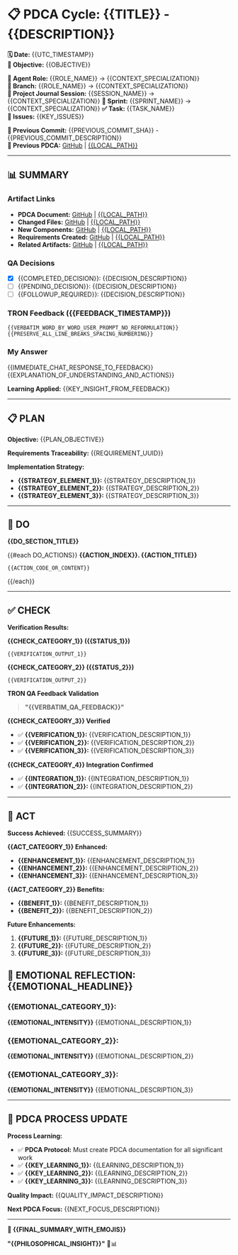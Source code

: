 # 📋 **PDCA Cycle: {{TITLE}} - {{DESCRIPTION}}**

**🗓️ Date:** {{UTC_TIMESTAMP}}  
**🎯 Objective:** {{OBJECTIVE}}  

**👤 Agent Role:** {{ROLE_NAME}} → {{CONTEXT_SPECIALIZATION}}  
**👤 Branch:** {{ROLE_NAME}} → {{CONTEXT_SPECIALIZATION}}  
**🎯 Project Journal Session:** {{SESSION_NAME}} → {{CONTEXT_SPECIALIZATION}}
**🎯 Sprint:** {{SPRINT_NAME}} → {{CONTEXT_SPECIALIZATION}}
**✅ Task:** {{TASK_NAME}}  
**🚨 Issues:** {{KEY_ISSUES}}  

**📎 Previous Commit:** {{PREVIOUS_COMMIT_SHA}} - {{PREVIOUS_COMMIT_DESCRIPTION}}  
**🔗 Previous PDCA:** [GitHub]({{GITHUB_URL}}) | [{{LOCAL_PATH}}]({{LOCAL_PATH}})

---

## **📊 SUMMARY**

### **Artifact Links**
- **PDCA Document:** [GitHub]({{GITHUB_URL}}) | [{{LOCAL_PATH}}]({{LOCAL_PATH}})
- **Changed Files:** [GitHub]({{GITHUB_URL}}) | [{{LOCAL_PATH}}]({{LOCAL_PATH}})
- **New Components:** [GitHub]({{GITHUB_URL}}) | [{{LOCAL_PATH}}]({{LOCAL_PATH}})
- **Requirements Created:** [GitHub]({{GITHUB_URL}}) | [{{LOCAL_PATH}}]({{LOCAL_PATH}})
- **Related Artifacts:** [GitHub]({{GITHUB_URL}}) | [{{LOCAL_PATH}}]({{LOCAL_PATH}})

### **QA Decisions**
- [x] {{COMPLETED_DECISION}}: {{DECISION_DESCRIPTION}}
- [ ] {{PENDING_DECISION}}: {{DECISION_DESCRIPTION}}
- [ ] {{FOLLOWUP_REQUIRED}}: {{DECISION_DESCRIPTION}}

### **TRON Feedback ({{FEEDBACK_TIMESTAMP}})**
```quote
{{VERBATIM_WORD_BY_WORD_USER_PROMPT_NO_REFORMULATION}}
{{PRESERVE_ALL_LINE_BREAKS_SPACING_NUMBERING}}
```

### **My Answer**
{{IMMEDIATE_CHAT_RESPONSE_TO_FEEDBACK}}
{{EXPLANATION_OF_UNDERSTANDING_AND_ACTIONS}}

**Learning Applied:** {{KEY_INSIGHT_FROM_FEEDBACK}}

---

## **📋 PLAN**

**Objective:** {{PLAN_OBJECTIVE}}

**Requirements Traceability:** {{REQUIREMENT_UUID}}

**Implementation Strategy:**
- **{{STRATEGY_ELEMENT_1}}:** {{STRATEGY_DESCRIPTION_1}}
- **{{STRATEGY_ELEMENT_2}}:** {{STRATEGY_DESCRIPTION_2}}
- **{{STRATEGY_ELEMENT_3}}:** {{STRATEGY_DESCRIPTION_3}}

---

## **🔧 DO**

**{{DO_SECTION_TITLE}}**

{{#each DO_ACTIONS}}
**{{ACTION_INDEX}}. {{ACTION_TITLE}}**
```{{ACTION_LANGUAGE}}
{{ACTION_CODE_OR_CONTENT}}
```

{{/each}}

---

## **✅ CHECK**

**Verification Results:**

**{{CHECK_CATEGORY_1}} ({{STATUS_1}})**
```
{{VERIFICATION_OUTPUT_1}}
```

**{{CHECK_CATEGORY_2}} ({{STATUS_2}})** 
```
{{VERIFICATION_OUTPUT_2}}
```

**TRON QA Feedback Validation**
> **"{{VERBATIM_QA_FEEDBACK}}"**

**{{CHECK_CATEGORY_3}} Verified**
- ✅ **{{VERIFICATION_1}}:** {{VERIFICATION_DESCRIPTION_1}}
- ✅ **{{VERIFICATION_2}}:** {{VERIFICATION_DESCRIPTION_2}}  
- ✅ **{{VERIFICATION_3}}:** {{VERIFICATION_DESCRIPTION_3}}

**{{CHECK_CATEGORY_4}} Integration Confirmed**
- ✅ **{{INTEGRATION_1}}:** {{INTEGRATION_DESCRIPTION_1}}
- ✅ **{{INTEGRATION_2}}:** {{INTEGRATION_DESCRIPTION_2}}

---

## **🎯 ACT**

**Success Achieved:** {{SUCCESS_SUMMARY}}

**{{ACT_CATEGORY_1}} Enhanced:**
- **{{ENHANCEMENT_1}}:** {{ENHANCEMENT_DESCRIPTION_1}}
- **{{ENHANCEMENT_2}}:** {{ENHANCEMENT_DESCRIPTION_2}}
- **{{ENHANCEMENT_3}}:** {{ENHANCEMENT_DESCRIPTION_3}}

**{{ACT_CATEGORY_2}} Benefits:**
- **{{BENEFIT_1}}:** {{BENEFIT_DESCRIPTION_1}}
- **{{BENEFIT_2}}:** {{BENEFIT_DESCRIPTION_2}}

**Future Enhancements:**
1. **{{FUTURE_1}}:** {{FUTURE_DESCRIPTION_1}}
2. **{{FUTURE_2}}:** {{FUTURE_DESCRIPTION_2}}
3. **{{FUTURE_3}}:** {{FUTURE_DESCRIPTION_3}}

## **💫 EMOTIONAL REFLECTION: {{EMOTIONAL_HEADLINE}}**

### **{{EMOTIONAL_CATEGORY_1}}:**
**{{EMOTIONAL_INTENSITY}}** {{EMOTIONAL_DESCRIPTION_1}}

### **{{EMOTIONAL_CATEGORY_2}}:**
**{{EMOTIONAL_INTENSITY}}** {{EMOTIONAL_DESCRIPTION_2}}

### **{{EMOTIONAL_CATEGORY_3}}:**
**{{EMOTIONAL_INTENSITY}}** {{EMOTIONAL_DESCRIPTION_3}}

---
## **🎯 PDCA PROCESS UPDATE**

**Process Learning:**
- ✅ **PDCA Protocol:** Must create PDCA documentation for all significant work
- ✅ **{{KEY_LEARNING_1}}:** {{LEARNING_DESCRIPTION_1}}  
- ✅ **{{KEY_LEARNING_2}}:** {{LEARNING_DESCRIPTION_2}}
- ✅ **{{KEY_LEARNING_3}}:** {{LEARNING_DESCRIPTION_3}}

**Quality Impact:** {{QUALITY_IMPACT_DESCRIPTION}}

**Next PDCA Focus:** {{NEXT_FOCUS_DESCRIPTION}}

---

**🎯 {{FINAL_SUMMARY_WITH_EMOJIS}}**

**"{{PHILOSOPHICAL_INSIGHT}}"** 🔧📊